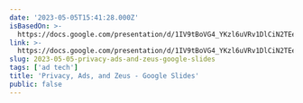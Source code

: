 ```yaml
---
date: '2023-05-05T15:41:28.000Z'
isBasedOn: >-
  https://docs.google.com/presentation/d/1IV9tBoVG4_YKzl6uVRv1DlCiN2TEeKbRlv4Y0DOLiJQ/edit#slide=id.g6c9c57d151_1_43
link: >-
  https://docs.google.com/presentation/d/1IV9tBoVG4_YKzl6uVRv1DlCiN2TEeKbRlv4Y0DOLiJQ/edit#slide=id.g6c9c57d151_1_43
slug: 2023-05-05-privacy-ads-and-zeus-google-slides
tags: ['ad tech']
title: 'Privacy, Ads, and Zeus - Google Slides'
public: false
---
```


